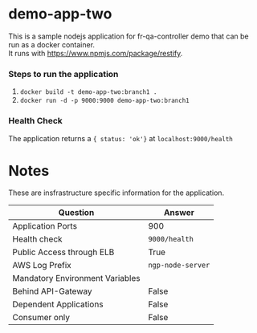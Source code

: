 # demo-app-two

This is a sample nodejs application for fr-qa-controller demo that can be run as a docker container.  
It runs with https://www.npmjs.com/package/restify.

### Steps to run the application

1. ```docker build -t demo-app-two:branch1 .```
2. ```docker run -d -p 9000:9000 demo-app-two:branch1```

### Health Check

The application returns a ``` { status: 'ok'} ``` at ```localhost:9000/health```


# Notes

These are insfrastructure specific information for the application.

| Question  | Answer |
| ------------- | ------------- |
| Application Ports  | 900  |
| Health check  | `9000/health`  |
| Public Access through ELB  |  True  |
| AWS Log Prefix | `ngp-node-server` | 
| Mandatory Environment Variables |  | 
| Behind API-Gateway | False | 
| Dependent Applications | False | 
| Consumer only | False | 
